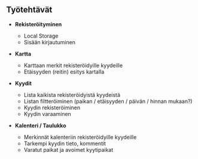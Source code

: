 ## Työtehtävät

* **Rekisteröityminen**
  * Local Storage
  * Sisään kirjautuminen
 
* **Kartta**
  * Karttaan merkit rekisteröidyille kyydeille
  * Etäisyyden (reitin) esitys kartalla

* **Kyydit**
  * Lista kaikista rekisteröidyistä kyydeistä
  * Listan filtteröiminen (paikan / etäisyyden / päivän / hinnan mukaan?)
  * Kyydin rekisteröiminen
  * Kyydin varaaminen
 
* **Kalenteri / Taulukko**
  * Merkinnät kalenteriin rekisteröidyille kyydeille
  * Tarkempi kyydin tieto, kommentit
  * Varatut paikat ja avoimet kyytipaikat
  
